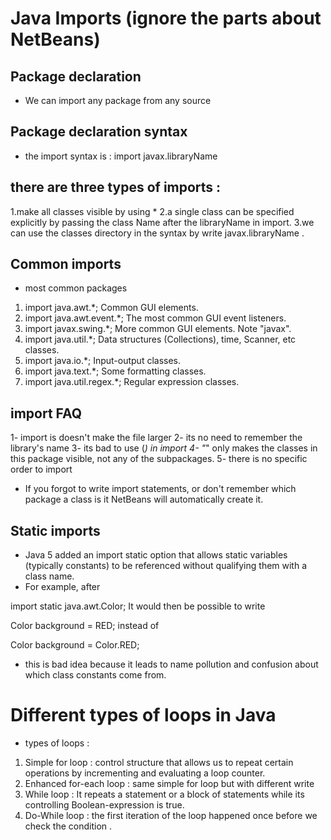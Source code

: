 # Java Imports (ignore the parts about NetBeans)

## Package declaration

- We can import any package from any source

## Package declaration syntax

- the import syntax is : import javax.libraryName

## there are three types of imports :

1.make all classes visible by using *
2.a single class  can be specified explicitly by passing the class Name after the libraryName in import.
3.we can use the classes directory in the syntax by write javax.libraryName .

## Common imports

- most common packages 

1. import java.awt.*;    	Common GUI elements.
2. import java.awt.event.*;	The most common GUI event listeners.
3. import javax.swing.*;	More common GUI elements. Note "javax".
4. import java.util.*;	Data structures (Collections), time, Scanner, etc classes.
5. import java.io.*;	Input-output classes.
6. import java.text.*;	Some formatting classes.
7. import java.util.regex.*;	Regular expression classes.

## import FAQ

1- import is doesn't make the file larger
2- its no need to remember the library's name
3- its bad to use (*) in import
4- "*" only makes the classes in this package visible, not any of the subpackages.
5- there is no specific order to import

- If you forgot to write import statements, or don't remember which package a class is it NetBeans  will automatically create it.

## Static imports

- Java 5 added an import static option that allows static variables (typically constants) to be referenced without qualifying them with a class name.
- For example, after

import static java.awt.Color;
It would then be possible to write

   Color background = RED;
instead of

   Color background = Color.RED;

- this is bad idea because it leads to name pollution and confusion about which class constants come from.

# Different types of loops in Java

- types of loops :

1. Simple for loop : control structure that allows us to repeat certain operations by incrementing and evaluating a loop counter.
2. Enhanced for-each loop : same simple for loop but with different write
3. While loop : It repeats a statement or a block of statements while its controlling Boolean-expression is true.
4. Do-While loop : the first iteration of the loop happened once before we check the condition .
